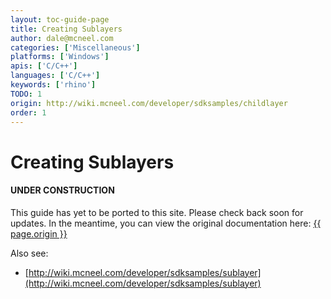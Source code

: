 ```yaml
---
layout: toc-guide-page
title: Creating Sublayers
author: dale@mcneel.com
categories: ['Miscellaneous']
platforms: ['Windows']
apis: ['C/C++']
languages: ['C/C++']
keywords: ['rhino']
TODO: 1
origin: http://wiki.mcneel.com/developer/sdksamples/childlayer
order: 1
---
```


# Creating Sublayers

<div class="bs-callout bs-callout-danger">
  <h4>UNDER CONSTRUCTION</h4>
  <p>This guide has yet to be ported to this site.  Please check back soon for updates.  
  In the meantime, you can view the original documentation here:
  <a href="{{ page.origin }}">{{ page.origin }}</a></p>
</div>

Also see:

- [http://wiki.mcneel.com/developer/sdksamples/sublayer](http://wiki.mcneel.com/developer/sdksamples/sublayer)
